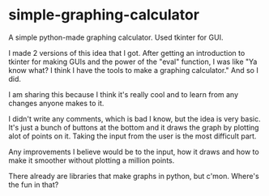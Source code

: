 # simple-graphing-calculator
A simple python-made graphing calculator. Used tkinter for GUI.

I made 2 versions of this idea that I got.
After getting an introduction to tkinter for making GUIs and the power of the "eval" function, I was like "Ya know what? I think I have the tools to make a graphing calculator." And so I did.

I am sharing this because I think it's really cool and to learn from any changes anyone makes to it.

I didn't write any comments, which is bad I know, but the idea is very basic. It's just a bunch of buttons at the bottom and it draws the graph by plotting alot of points on it. Taking the input from the user is the most difficult part.

Any improvements I believe would be to the input, how it draws and how to make it smoother without plotting a million points.

There already are libraries that make graphs in python, but c'mon. Where's the fun in that?
